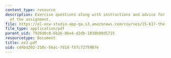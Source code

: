 ```yaml
---
content_type: resource
description: Exercise questions along with instructions and advice for the completion
  of the assignment.
file: https://ol-ocw-studio-app-qa.s3.amazonaws.com/courses/15-617-the-law-of-corporate-finance-and-financial-markets-spring-2004/cd4bd202210c56ac7d1df5fc7275987e_ex2.pdf
file_type: application/pdf
parent_uid: 7926d0c0-6b26-86e4-d2db-1838b00d5715
resourcetype: Document
title: ex2.pdf
uid: cd4bd202-210c-56ac-7d1d-f5fc7275987e
---
```

